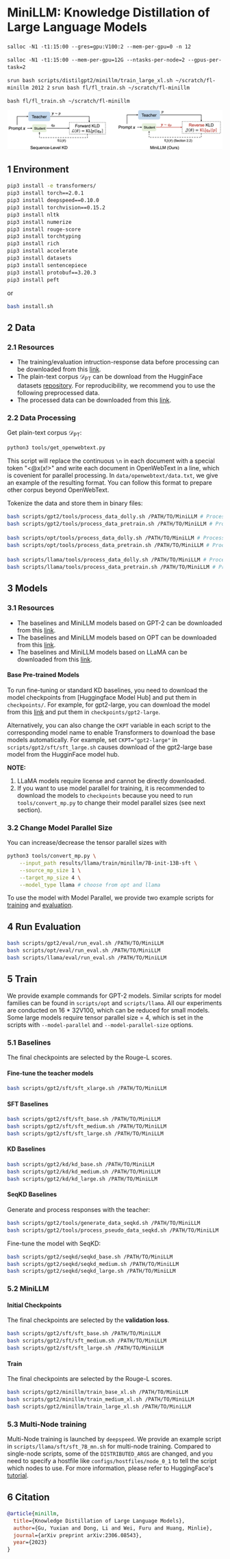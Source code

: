 # MiniLLM: Knowledge Distillation of Large Language Models

 `salloc -N1 -t1:15:00 --gres=gpu:V100:2 --mem-per-gpu=0 -n 12`

`salloc -N1 -t1:15:00 --mem-per-gpu=12G --ntasks-per-node=2 --gpus-per-task=2`

`srun bash scripts/distilgpt2/minillm/train_large_xl.sh ~/scratch/fl-minillm 2012 2`
`srun bash fl/fl_train.sh ~/scratch/fl-minillm`

`bash fl/fl_train.sh ~/scratch/fl-minillm`

![Method](./figures/method.png)
## 1 Environment
```bash
pip3 install -e transformers/
pip3 install torch==2.0.1
pip3 install deepspeed==0.10.0
pip3 install torchvision==0.15.2
pip3 install nltk
pip3 install numerize
pip3 install rouge-score
pip3 install torchtyping
pip3 install rich
pip3 install accelerate
pip3 install datasets
pip3 install sentencepiece
pip3 install protobuf==3.20.3
pip3 install peft
```
or
```bash
bash install.sh
```

## 2 Data
### 2.1 Resources
+ The training/evaluation intruction-response data before processing can be downloaded from this [link](https://conversationhub.blob.core.windows.net/beit-share-public/MiniLLM/data.tar?sv=2021-10-04&st=2023-06-08T11%3A16%3A02Z&se=2033-06-09T11%3A16%3A00Z&sr=c&sp=r&sig=N4pfCVmSeq4L4tS8QbrFVsX6f6q844eft8xSuXdxU48%3D).
+ The plain-text corpus $\mathcal{D}_\text{PT}$ can be download from the HugginFace datasets [repository](https://huggingface.co/datasets/openwebtext). For reproducibility, we recommend you to use the following preprocessed data.
+ The processed data can be downloaded from this [link](https://conversationhub.blob.core.windows.net/beit-share-public/MiniLLM/processed_data.tar?sv=2021-10-04&st=2023-06-08T11%3A16%3A02Z&se=2033-06-09T11%3A16%3A00Z&sr=c&sp=r&sig=N4pfCVmSeq4L4tS8QbrFVsX6f6q844eft8xSuXdxU48%3D).


### 2.2 Data Processing
Get plain-text corpus $\mathcal{D}_\text{PT}$:
```bash
python3 tools/get_openwebtext.py
```
This script will replace the continuous `\n` in each document with a special token "<@x(x!>" and write each document in OpenWebText in a line, which is covenient for parallel processing. In `data/openwebtext/data.txt`, we give an example of the resulting format. You can follow this format to prepare other corpus beyond OpenWebText.

Tokenize the data and store them in binary files:
```bash
bash scripts/gpt2/tools/process_data_dolly.sh /PATH/TO/MiniLLM # Process Dolly Train / Validation Data
bash scripts/gpt2/tools/process_data_pretrain.sh /PATH/TO/MiniLLM # Process OpenWebText Train / Validation Data

bash scripts/opt/tools/process_data_dolly.sh /PATH/TO/MiniLLM # Process Dolly Train / Validation Data
bash scripts/opt/tools/process_data_pretrain.sh /PATH/TO/MiniLLM # Process RoBERTa Corpus Train / Validation Data

bash scripts/llama/tools/process_data_dolly.sh /PATH/TO/MiniLLM # Process Dolly Train / Validation Data
bash scripts/llama/tools/process_data_pretrain.sh /PATH/TO/MiniLLM # Process RoBERTa Corpus Train / Validation Data
```

## 3 Models
### 3.1 Resources
+ The baselines and MiniLLM models based on GPT-2 can be downloaded from this [link](https://conversationhub.blob.core.windows.net/beit-share-public/MiniLLM/gpt2.tar?sv=2021-10-04&st=2023-06-08T11%3A16%3A02Z&se=2033-06-09T11%3A16%3A00Z&sr=c&sp=r&sig=N4pfCVmSeq4L4tS8QbrFVsX6f6q844eft8xSuXdxU48%3D).
+ The baselines and MiniLLM models based on OPT can be downloaded from this [link](https://conversationhub.blob.core.windows.net/beit-share-public/MiniLLM/opt.tar?sv=2021-10-04&st=2023-06-08T11%3A16%3A02Z&se=2033-06-09T11%3A16%3A00Z&sr=c&sp=r&sig=N4pfCVmSeq4L4tS8QbrFVsX6f6q844eft8xSuXdxU48%3D).
+ The baselines and MiniLLM models based on LLaMA can be downloaded from this [link](https://conversationhub.blob.core.windows.net/beit-share-public/MiniLLM/llama.tar?sv=2021-10-04&st=2023-06-08T11%3A16%3A02Z&se=2033-06-09T11%3A16%3A00Z&sr=c&sp=r&sig=N4pfCVmSeq4L4tS8QbrFVsX6f6q844eft8xSuXdxU48%3D).
#### Base Pre-trained Models
To run fine-tuning or standard KD baselines, you need to download the model checkpoints from [Huggingface Model Hub] and put them in `checkpoints/`. For example, for gpt2-large, you can download the model from this [link](https://huggingface.co/gpt2-large/tree/main) and put them in `checkpoints/gpt2-large`.

Alternatively, you can also change the `CKPT` variable in each script to the corresponding model name to enable Transformers to download the base models automatically. For example, set `CKPT="gpt2-large"` in `scripts/gpt2/sft/sft_large.sh` causes download of the gpt2-large base model from the HugginFace model hub.

**NOTE:** 
1. LLaMA models require license and cannot be directly downloaded. 
2. If you want to use model parallel for training, it is recommended to download the models to `checkpoints` because you need to run `tools/convert_mp.py` to change their model parallel sizes (see next section).

### 3.2 Change Model Parallel Size
You can increase/decrease the tensor parallel sizes with
```bash
python3 tools/convert_mp.py \
    --input_path results/llama/train/minillm/7B-init-13B-sft \
    --source_mp_size 1 \
    --target_mp_size 4 \
    --model_type llama # choose from opt and llama
```
To use the model with Model Parallel, we provide two example scripts for [training](https://github.com/microsoft/LMOps/tree/main/minillm/scripts/llama/sft/sft_7B_mp4.sh) and [evaluation](https://github.com/microsoft/LMOps/tree/main/minillm/scripts/llama/sft/eval_main_dolly_mp4.sh).

## 4 Run Evaluation
```bash
bash scripts/gpt2/eval/run_eval.sh /PATH/TO/MiniLLM
bash scripts/opt/eval/run_eval.sh /PATH/TO/MiniLLM
bash scripts/llama/eval/run_eval.sh /PATH/TO/MiniLLM
```

## 5 Train
We provide example commands for GPT-2 models. Similar scripts for model families can be found in `scripts/opt` and `scripts/llama`. All our experiments are conducted on 16 \* 32V100, which can be reduced for small models.
Some large models require tensor parallel size = 4, which is set in the scripts with `--model-parallel` and `--model-parallel-size` options.

### 5.1 Baselines
The final checkpoints are selected by the Rouge-L scores.
#### Fine-tune the teacher models
```bash
bash scripts/gpt2/sft/sft_xlarge.sh /PATH/TO/MiniLLM
```
#### SFT Baselines
```bash
bash scripts/gpt2/sft/sft_base.sh /PATH/TO/MiniLLM
bash scripts/gpt2/sft/sft_medium.sh /PATH/TO/MiniLLM
bash scripts/gpt2/sft/sft_large.sh /PATH/TO/MiniLLM
```

#### KD Baselines
```bash
bash scripts/gpt2/kd/kd_base.sh /PATH/TO/MiniLLM
bash scripts/gpt2/kd/kd_medium.sh /PATH/TO/MiniLLM
bash scripts/gpt2/kd/kd_large.sh /PATH/TO/MiniLLM
```

#### SeqKD Baselines
Generate and process responses with the teacher:
```bash
bash scripts/gpt2/tools/generate_data_seqkd.sh /PATH/TO/MiniLLM
bash scripts/gpt2/tools/process_pseudo_data_seqkd.sh /PATH/TO/MiniLLM
```
Fine-tune the model with SeqKD:
```bash
bash scripts/gpt2/seqkd/seqkd_base.sh /PATH/TO/MiniLLM
bash scripts/gpt2/seqkd/seqkd_medium.sh /PATH/TO/MiniLLM
bash scripts/gpt2/seqkd/seqkd_large.sh /PATH/TO/MiniLLM
```

### 5.2 MiniLLM
#### Initial Checkpoints
The final checkpoints are selected by the **validation loss**.
```bash
bash scripts/gpt2/sft/sft_base.sh /PATH/TO/MiniLLM
bash scripts/gpt2/sft/sft_medium.sh /PATH/TO/MiniLLM
bash scripts/gpt2/sft/sft_large.sh /PATH/TO/MiniLLM
```

#### Train
The final checkpoints are selected by the Rouge-L scores.
```bash
bash scripts/gpt2/minillm/train_base_xl.sh /PATH/TO/MiniLLM
bash scripts/gpt2/minillm/train_medium_xl.sh /PATH/TO/MiniLLM
bash scripts/gpt2/minillm/train_large_xl.sh /PATH/TO/MiniLLM
```

### 5.3 Multi-Node training
Multi-Node training is launched by `deepspeed`. We provide an example script in `scripts/llama/sft/sft_7B_mn.sh` for multi-node training. Compared to single-node scripts, some of the `DISTRIBUTED_ARGS` are changed, and you need to specify a hostfile like `configs/hostfiles/node_0_1` to tell the script which nodes to use. For more information, please refer to HuggingFace's [tutorial](https://huggingface.co/docs/transformers/main_classes/deepspeed#the-deepspeed-launcher).


## 6 Citation
```bibtex
@article{minillm,
  title={Knowledge Distillation of Large Language Models},
  author={Gu, Yuxian and Dong, Li and Wei, Furu and Huang, Minlie},
  journal={arXiv preprint arXiv:2306.08543},
  year={2023}
}
```
